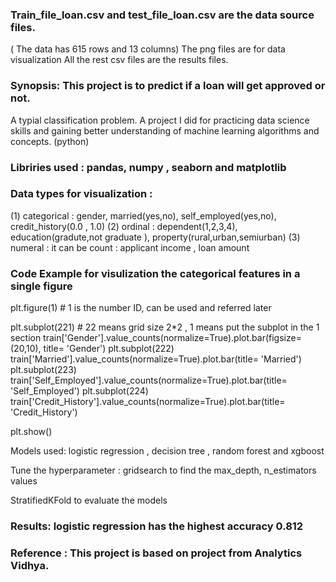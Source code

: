 

### Train_file_loan.csv and test_file_loan.csv are the data source files. 
( The data has 615 rows and 13 columns) The png files are for data visualization All the rest csv files are the results files.

### Synopsis: This project is to predict if a loan will get approved or not. 
A typial classification problem. A project I did for practicing data science skills and gaining better understanding of machine learning algorithms and concepts. (python)

### Libriries used : pandas, numpy , seaborn and matplotlib

### Data types for visualization : 
(1) categorical : gender, married(yes,no), self_employed(yes,no), credit_history(0.0 , 1.0) 
(2) ordinal : dependent(1,2,3,4), education(gradute,not graduate ), property(rural,urban,semiurban) 
(3) numeral : it can be count : applicant income , loan amount

### Code Example for visulization the categorical features in a single figure

plt.figure(1) # 1 is the number ID, can be used and referred later

plt.subplot(221) # 22 means grid size 2*2 , 1 means put the subplot in the 1 section train['Gender'].value_counts(normalize=True).plot.bar(figsize=(20,10), title= 'Gender') plt.subplot(222) train['Married'].value_counts(normalize=True).plot.bar(title= 'Married') plt.subplot(223) train['Self_Employed'].value_counts(normalize=True).plot.bar(title= 'Self_Employed') plt.subplot(224) train['Credit_History'].value_counts(normalize=True).plot.bar(title= 'Credit_History')

plt.show()

Models used: logistic regression , decision tree , random forest and xgboost

Tune the hyperparameter : gridsearch to find the max_depth, n_estimators values

StratifiedKFold to evaluate the models

### Results: logistic regression has the highest accuracy 0.812

### Reference : This project is based on project from Analytics Vidhya. 

